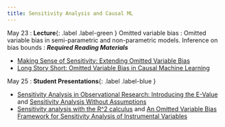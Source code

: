 ```yaml
---
title: Sensitivity Analysis and Causal ML
---
```


May 23
: **Lecture**{: .label .label-green } Omitted variable bias
: Omitted variable bias in semi-parametric and non-parametric models. Inference on bias bounds
: ***Required Reading Materials***
- [Making Sense of Sensitivity: Extending Omitted Variable Bias](https://carloscinelli.com/files/Cinelli%20and%20Hazlett%20(2020)%20-%20Making%20Sense%20of%20Sensitivity.pdf)
- [Long Story Short: Omitted Variable Bias in Causal Machine Learning](https://arxiv.org/abs/2112.13398)

May 25
: **Student Presentations**{: .label .label-blue }
- [Sensitivity Analysis in Observational Research: Introducing the E-Value](https://pubmed.ncbi.nlm.nih.gov/28693043/) and [Sensitivity Analysis Without Assumptions](https://www.ncbi.nlm.nih.gov/pmc/articles/PMC4820664/)
- [Sensitivity analysis with the R^2 calculus](https://arxiv.org/abs/2301.00040) and [An Omitted Variable Bias Framework for Sensitivity Analysis of Instrumental Variables](https://carloscinelli.com/files/Cinelli%20and%20Hazlett%20(2020)%20-%20OVB%20for%20IV.pdf)
